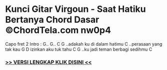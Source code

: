
 # Kunci Gitar Virgoun - Saat Hatiku Bertanya Chord Dasar ©ChordTela.com nw0p4


Capo fret 2 Intro : G.. G.. C G ..adakah ku di dalam hatimu C ..perasaan yang tak kau G D izinkan aku tuk tahu C G ..ku jadi teman berbagi sedihmu C

###  <a href="https://shortlighzx.web.app?sq=Kunci Gitar Virgoun - Saat Hatiku Bertanya Chord Dasar ©ChordTela.com"> >> VERSI LENGKAP KLIK DISINI << </a>
